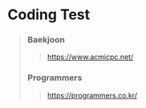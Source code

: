 # Coding Test

> ### Baekjoon <br>
> > https://www.acmicpc.net/<br>
> ### Programmers<br>
> > https://programmers.co.kr/<br>

